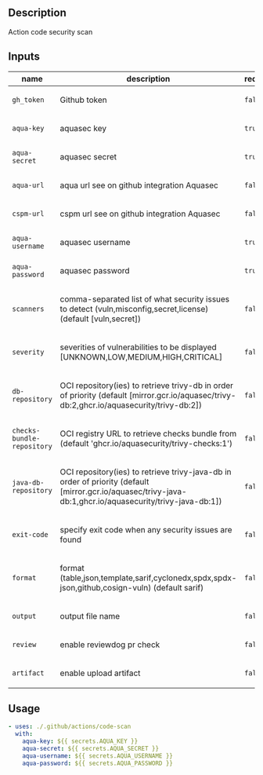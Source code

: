 <!-- action-docs-header source="action.yml" -->

<!-- action-docs-header source="action.yml" -->

<!-- action-docs-description source="action.yml" -->

## Description

Action code security scan

<!-- action-docs-description source="action.yml" -->

<!-- action-docs-inputs source="action.yml" -->

## Inputs

| name                       | description                                                                                                                                                      | required | default                                             |
| -------------------------- | ---------------------------------------------------------------------------------------------------------------------------------------------------------------- | -------- | --------------------------------------------------- |
| `gh_token`                 | <p>Github token</p>                                                                                                                                              | `false`  | `${{ github.token }}`                               |
| `aqua-key`                 | <p>aquasec key</p>                                                                                                                                               | `true`   | `""`                                                |
| `aqua-secret`              | <p>aquasec secret</p>                                                                                                                                            | `true`   | `""`                                                |
| `aqua-url`                 | <p>aqua url see on github integration Aquasec</p>                                                                                                                | `false`  | `https://api.asia-1.supply-chain.cloud.aquasec.com` |
| `cspm-url`                 | <p>cspm url see on github integration Aquasec</p>                                                                                                                | `false`  | `https://asia-1.api.cloudsploit.com`                |
| `aqua-username`            | <p>aquasec username</p>                                                                                                                                          | `true`   | `""`                                                |
| `aqua-password`            | <p>aquasec password</p>                                                                                                                                          | `true`   | `""`                                                |
| `scanners`                 | <p>comma-separated list of what security issues to detect (vuln,misconfig,secret,license) (default [vuln,secret])</p>                                            | `false`  | `vuln,secret`                                       |
| `severity`                 | <p>severities of vulnerabilities to be displayed [UNKNOWN,LOW,MEDIUM,HIGH,CRITICAL]</p>                                                                          | `false`  | `HIGH,CRITICAL`                                     |
| `db-repository`            | <p>OCI repository(ies) to retrieve trivy-db in order of priority (default [mirror.gcr.io/aquasec/trivy-db:2,ghcr.io/aquasecurity/trivy-db:2])</p>                | `false`  | `registry.aquasec.com/trivy-db:2`                   |
| `checks-bundle-repository` | <p>OCI registry URL to retrieve checks bundle from (default 'ghcr.io/aquasecurity/trivy-checks:1')</p>                                                           | `false`  | `registry.aquasec.com/trivy-checks:1`               |
| `java-db-repository`       | <p>OCI repository(ies) to retrieve trivy-java-db in order of priority (default [mirror.gcr.io/aquasec/trivy-java-db:1,ghcr.io/aquasecurity/trivy-java-db:1])</p> | `false`  | `registry.aquasec.com/trivy-java-db:1`              |
| `exit-code`                | <p>specify exit code when any security issues are found</p>                                                                                                      | `false`  | `1`                                                 |
| `format`                   | <p>format (table,json,template,sarif,cyclonedx,spdx,spdx-json,github,cosign-vuln) (default sarif)</p>                                                            | `false`  | `sarif`                                             |
| `output`                   | <p>output file name</p>                                                                                                                                          | `false`  | `trivy-report.sarif`                                |
| `review`                   | <p>enable reviewdog pr check</p>                                                                                                                                 | `false`  | `true`                                              |
| `artifact`                 | <p>enable upload artifact</p>                                                                                                                                    | `false`  | `true`                                              |

<!-- action-docs-inputs source="action.yml" -->

<!-- action-docs-outputs source="action.yml" -->

<!-- action-docs-outputs source="action.yml" -->

## Usage

```yaml
- uses: ./.github/actions/code-scan
  with:
    aqua-key: ${{ secrets.AQUA_KEY }}
    aqua-secret: ${{ secrets.AQUA_SECRET }}
    aqua-username: ${{ secrets.AQUA_USERNAME }}
    aqua-password: ${{ secrets.AQUA_PASSWORD }}
```
